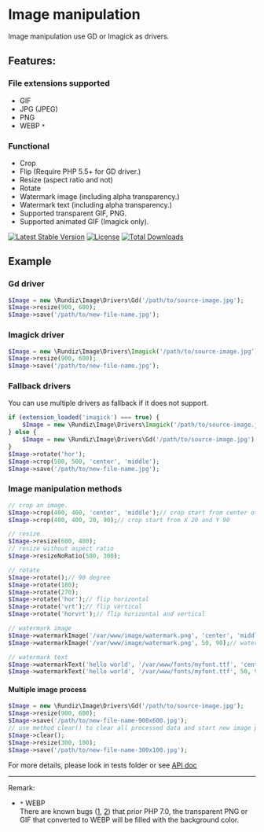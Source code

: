 # Image manipulation

Image manipulation use GD or Imagick as drivers. 

## Features:
### File extensions supported

* GIF
* JPG (JPEG)
* PNG
* WEBP `*`

### Functional

* Crop
* Flip (Require PHP 5.5+ for GD driver.)
* Resize (aspect ratio and not)
* Rotate
* Watermark image (including alpha transparency.)
* Watermark text (including alpha transparency.)
* Supported transparent GIF, PNG.
* Supported animated GIF (Imagick only).

[![Latest Stable Version](https://poser.pugx.org/rundiz/image/v/stable)](https://packagist.org/packages/rundiz/image)
[![License](https://poser.pugx.org/rundiz/image/license)](https://packagist.org/packages/rundiz/image)
[![Total Downloads](https://poser.pugx.org/rundiz/image/downloads)](https://packagist.org/packages/rundiz/image)

## Example
### Gd driver

```php
$Image = new \Rundiz\Image\Drivers\Gd('/path/to/source-image.jpg');
$Image->resize(900, 600);
$Image->save('/path/to/new-file-name.jpg');
```
### Imagick driver

```php
$Image = new \Rundiz\Image\Drivers\Imagick('/path/to/source-image.jpg');
$Image->resize(900, 600);
$Image->save('/path/to/new-file-name.jpg');
```

### Fallback drivers
You can use multiple drivers as fallback if it does not support.

```php
if (extension_loaded('imagick') === true) {
    $Image = new \Rundiz\Image\Drivers\Imagick('/path/to/source-image.jpg');
} else {
    $Image = new \Rundiz\Image\Drivers\Gd('/path/to/source-image.jpg');
}
$Image->rotate('hor');
$Image->crop(500, 500, 'center', 'middle');
$Image->save('/path/to/new-file-name.jpg');
```

### Image manipulation methods
```php
// crop an image.
$Image->crop(400, 400, 'center', 'middle');// crop start from center of X and Y
$Image->crop(400, 400, 20, 90);// crop start from X 20 and Y 90

// resize
$Image->resize(600, 400);
// resize without aspect ratio
$Image->resizeNoRatio(500, 300);

// rotate
$Image->rotate();// 90 degree
$Image->rotate(180);
$Image->rotate(270);
$Image->rotate('hor');// flip horizontal
$Image->rotate('vrt');// flip vertical
$Image->rotate('horvrt');// flip horizontal and vertical

// watermark image
$Image->watermarkImage('/var/www/image/watermark.png', 'center', 'middle');
$Image->watermarkImage('/var/www/image/watermark.png', 50, 90);// watermark start from X 50 and Y 90

// watermark text
$Image->watermarkText('hello world', '/var/www/fonts/myfont.ttf', 'center', 'middle', 16);
$Image->watermarkText('hello world', '/var/www/fonts/myfont.ttf', 50, 90, 16);// watermark start from X 50 and Y 90
```

#### Multiple image process
```php
$Image = new \Rundiz\Image\Drivers\Gd('/path/to/source-image.jpg');
$Image->resize(900, 600);
$Image->save('/path/to/new-file-name-900x600.jpg');
// use method clear() to clear all processed data and start new image process with the same image source.
$Image->clear();
$Image->resize(300, 100);
$Image->save('/path/to/new-file-name-300x100.jpg');
```

For more details, please look in tests folder or see [API doc][1]

---
Remark:

* `*` WEBP<br>
    There are known bugs ([1][oldgdwebpbug], [2][oldgdwebpbug2]) that prior PHP 7.0, the transparent PNG or GIF that converted to WEBP will be filled with the background color.

[1]: http://apidocs.rundiz.com/image/
[oldgdwebpbug]: https://github.com/rosell-dk/webp-convert/issues/238#issuecomment-545928597
[oldgdwebpbug2]: https://stackoverflow.com/a/58543717/128761